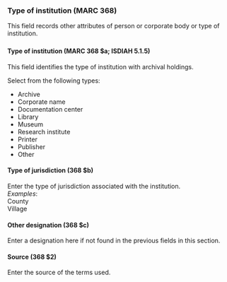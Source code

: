 ### 

### Type of institution (MARC 368)

This field records other attributes of person or corporate body or type of institution.

### 

#### Type of institution (MARC 368 $a; ISDIAH 5.1.5)

This field&nbsp;identifies the type of institution with archival holdings.

Select from the following types:

- Archive
- Corporate name
- Documentation center
- Library
- Museum
- Research institute
- Printer
- Publisher
- Other  
  

#### Type of jurisdiction (368 $b)
Enter the type of jurisdiction associated with the institution.  
_Examples_:  
County  
Village  
  

#### Other designation (368 $c)
Enter a designation here if not found in the previous fields in this section.  
  

#### Source (368 $2)
Enter the source of the terms used.